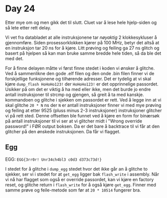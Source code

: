 # Day 24

Etter mye om og men gikk det til slutt. Cluet var å lese hele hjelp-siden og så
lete etter rett delay. 

Vi vet fra databladet at alle instruksjonene tar _nøyaktig_ 2 klokkesykluser å
gjennomføre. Siden prosessorklokken kjører på 100 MHz, betyr det altså at en
instruksjon tar 20 ns for å kjøre. Litt prøving og feiling ga 27 ns glitch og
basert på hjelpen så kan man bruke samme bredde hele tiden, så da ble det med
det. 

For å finne delayen måtte vi først finne stedet i koden vi ønsker å glitche.
Ved å sammenlikne den gode .elf filen og den onde .bin filen finner vi de
forskjellige funksjonene og tilhørende adresser. Det er tydelig at vi skal 
kjøre `dump_flash HoHoHo123!` der `HoHoHo123!` er det opprinnelige passordet. 
Usikker på om det er viktig å ha med eller ikke, men det burde jo endre antall
instruksjoner til strcmp og gjengen, så greit å ta med kanskje. kommandoen og glitche i sjekken om passordet er rett. Ved å
legge inn at vi skal glitche `20 * N` ns der `N` er antall instruksjoner finner
vi med mye prøving og feiling at etter 9525 (pluss minus 2-3 instruksjoner) instruksjoner glitcher vi på rett 
sted. Denne offsetten ble funnet ved å kjøre en form for binærsøk på antall 
instruksjoner til vi ser at vi glitcher midt i "Wrong override password!" i
FØR output boksen. Da er det bare å backtrace til vi får at den glitcher på den
ønskede instruksjonen. Da får vi flagget. 


## Egg

EGG: `EGG{3rr0r! Unr34ch4bl3 c0d3 d373c73d!}`

I stedet for å glitche i `dump_egg` stedet hvor det ikke går an å glitche to 
sjekker, ser vi i stedet for at `get_egg` ligger bak `flash_write` i assembly.
Når vi nå har flagget som også er override passordet, kan vi kjøre en factory
reset, og glitche return i `flash_write` for å også kjøre `get_egg`. Finner med
samme prøve og feile-metode som før at `20 * 10514` fungerer bra. 

